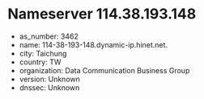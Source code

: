 # Nameserver 114.38.193.148

* as_number: 3462
* name: 114-38-193-148.dynamic-ip.hinet.net.
* city: Taichung
* country: TW
* organization: Data Communication Business Group
* version: Unknown
* dnssec: Unknown

